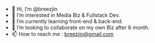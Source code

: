 - 👋 Hi, I’m @breezjin
- 👀 I’m interested in Media Biz & Fullstack Dev.
- 🌱 I’m currently learning front-end & back-end.
- 💞️ I’m looking to collaborate on my own Biz after 6 month.
- 📫 How to reach me : breezjin@gmail.com

<!---
breezjin/breezjin is a ✨ special ✨ repository because its `README.md` (this file) appears on your GitHub profile.
You can click the Preview link to take a look at your changes.
--->
